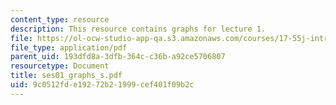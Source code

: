 ```yaml
---
content_type: resource
description: This resource contains graphs for lecture 1.
file: https://ol-ocw-studio-app-qa.s3.amazonaws.com/courses/17-55j-introduction-to-latin-american-studies-fall-2006/9c0512fde19272b21999cef401f09b2c_ses01_graphs_s.pdf
file_type: application/pdf
parent_uid: 193dfd8a-3dfb-364c-c36b-a92ce5706807
resourcetype: Document
title: ses01_graphs_s.pdf
uid: 9c0512fd-e192-72b2-1999-cef401f09b2c
---
```

